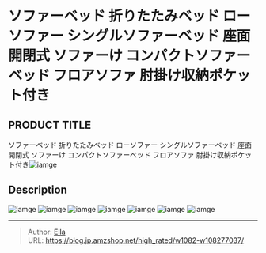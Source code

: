 # ソファーベッド 折りたたみベッド ローソファー シングルソファーベッド 座面開閉式 ソファーけ コンパクトソファーベッド  フロアソファ 肘掛け収納ポケット付き


## PRODUCT TITLE 

ソファーベッド 折りたたみベッド ローソファー シングルソファーベッド 座面開閉式 ソファーけ コンパクトソファーベッド  フロアソファ 肘掛け収納ポケット付き![iamge](https://b2bfiles1.gigab2b.cn/image/wkseller/10588/20230207_2c84666ad279aaa489461f5387735e29.jpg)

## Description











![iamge](https://b2bfiles1.gigab2b.cn/image/wkseller/10588/20230207_b0167c45d89ae543ff7fc1be96d1a602.jpg)
![iamge](https://b2bfiles1.gigab2b.cn/image/wkseller/10588/20230207_c75bbc6cd5df87719c1d94e345f7aefd.jpg)
![iamge](https://b2bfiles1.gigab2b.cn/image/wkseller/10588/20230207_9ed57c554187f3727ca515183c164b84.jpg)
![iamge](https://b2bfiles1.gigab2b.cn/image/wkseller/10588/20230207_33c4b6469da5dc8d522c2f992a823531.jpg)
![iamge](https://b2bfiles1.gigab2b.cn/image/wkseller/10588/20230207_c49a33d6a02698863c7d72f7b2cda3a6.jpg)
![iamge](https://b2bfiles1.gigab2b.cn/image/wkseller/10588/20230207_9b2d3e83e89cc2c0cc570bb69953f97f.jpg)
![iamge](https://b2bfiles1.gigab2b.cn/image/wkseller/10588/20230208_e8a3ef29cde45545662155b66fa915cd.png)


---

> Author: [Ella](https://blog.jp.amzshop.net/)  
> URL: https://blog.jp.amzshop.net/high_rated/w1082-w108277037/  

